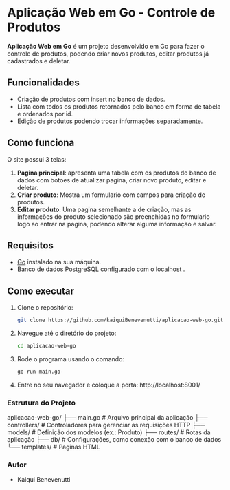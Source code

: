 # Aplicação Web em Go - Controle de Produtos

**Aplicação Web em Go** é um projeto desenvolvido em Go para fazer o controle de produtos, podendo criar novos produtos, editar produtos já cadastrados e deletar.

## Funcionalidades

- Criação de produtos com insert no banco de dados.
- Lista com todos os produtos retornados pelo banco em forma de tabela e ordenados por id.
- Edição de produtos podendo trocar informações separadamente.

## Como funciona

O site possui 3 telas:

1. **Pagina principal**: apresenta uma tabela com os produtos do banco de dados com botoes de atualizar pagina, criar novo produto, editar e deletar.
2. **Criar produto**: Mostra um formulario com campos para criação de produtos.
3. **Editar produto**: Uma pagina semelhante a de criação, mas as informações do produto selecionado são preenchidas no formulario logo ao entrar na pagina, podendo alterar alguma informação e salvar.

## Requisitos

- [Go](https://golang.org/dl/) instalado na sua máquina.
- Banco de dados PostgreSQL configurado com o localhost .

## Como executar

1. Clone o repositório:
   
   ```bash
   git clone https://github.com/kaiquiBenevenutti/aplicacao-web-go.git

2. Navegue até o diretório do projeto:
   ```bash
   cd aplicacao-web-go

3. Rode o programa usando o comando:
   ```bash
   go run main.go

4. Entre no seu navegador e coloque a porta: http://localhost:8001/

### Estrutura do Projeto

aplicacao-web-go/
├── main.go             # Arquivo principal da aplicação
├── controllers/        # Controladores para gerenciar as requisições HTTP
├── models/             # Definição dos modelos (ex.: Produto)
├── routes/             # Rotas da aplicação
├── db/                 # Configurações, como conexão com o banco de dados
└── templates/          # Paginas HTML


### Autor

- Kaiqui Benevenutti
